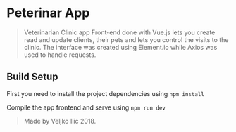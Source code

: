 # Peterinar App

> Veterinarian Clinic app Front-end done with Vue.js lets you create read and update clients, their pets and lets you control the visits to the clinic. The interface was created using Element.io while Axios was used to handle requests.

## Build Setup

 First you need to install the project dependencies using 
`npm install`

Compile the app frontend and serve using `npm run dev`

>Made by Veljko Ilic 2018.
